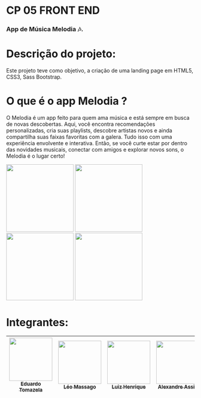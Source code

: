 # CP 05 FRONT END
<h3>
    App de Música Melodia 🎶.
</h3>


# Descrição do projeto:
Este projeto teve como objetivo, a criação de uma landing page em HTML5, CSS3, Sass Bootstrap.

# O que é o app Melodia ?
O Melodia é um app feito para quem ama música e está sempre em busca de novas descobertas. Aqui, você encontra recomendações personalizadas, cria suas playlists, descobre artistas novos e ainda compartilha suas faixas favoritas com a galera. Tudo isso com uma experiência envolvente e interativa. Então, se você curte estar por dentro das novidades musicais, conectar com amigos e explorar novos sons, o Melodia é o lugar certo!



<div display="flex">
    <img height="180em" src="https://cdn.jsdelivr.net/gh/devicons/devicon@latest/icons/sass/sass-original.svg" />
    <img height="180em" src="https://cdn.jsdelivr.net/gh/devicons/devicon@latest/icons/html5/html5-original.svg" />
    <img height="180em" src="https://cdn.jsdelivr.net/gh/devicons/devicon@latest/icons/css3/css3-original.svg" />
    <img height="180em" src="https://cdn.jsdelivr.net/gh/devicons/devicon@latest/icons/bootstrap/bootstrap-original.svg" />
</div>

<h1>
  Integrantes:
</h1>

| [<img loading="lazy" src="https://avatars.githubusercontent.com/u/161898042?v=4" width=115><br><sub>Eduardo Tomazela</sub>](https://github.com/du-ntomazela) |  [<img loading="lazy" src="https://avatars.githubusercontent.com/u/101646035?v=4" width=115><br><sub>Léo Massago</sub>](https://github.com/LeoMasago) |  [<img loading="lazy" src="https://avatars.githubusercontent.com/u/162758896?v=4" width=115><br><sub>Luiz Henrique</sub>](https://github.com/LhenriqueTech) | [<img loading="lazy" src="https://avatars.githubusercontent.com/u/121182276?v=4" width=115><br><sub>Alexandre Assis</sub>](https://github.com/ale-assis) |
| :---: | :---: | :---: | :---: |


